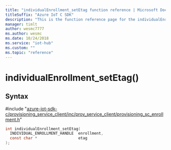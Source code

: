```yaml
---                             
title: "individualEnrollment_setEtag function reference | Microsoft Docs" 
titleSuffix: "Azure IoT C SDK"            
description: "This is the function reference page for the individualEnrollment_setEtag() function in the Azure IoT C SDK. This SDK is used with Azure IoT Hub and Azure IoT Hub Device Provisioning Service"            
manager: timlt                 
author: wesmc7777              
ms.author: wesmc               
ms.date: 10/24/2018                    
ms.service: "iot-hub"             
ms.custom: ""                
ms.topic: "reference"        
---                            
```


# individualEnrollment_setEtag()

## Syntax

\#include "[azure-iot-sdk-c/provisioning_service_client/inc/prov_service_client/provisioning_sc_enrollment.h](../provisioning-sc-enrollment-h.md)"  
```C
int individualEnrollment_setEtag(
  INDIVIDUAL_ENROLLMENT_HANDLE  enrollment,
  const char *                  etag
);
```

